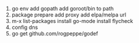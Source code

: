 1. go env
   add gopath
   add goroot/bin to path
2. package prepare
   add proxy
   add elpa/melpa url
3. m-x list-packages
   install go-mode
   install flycheck
3. config dns
4. go get github.com/rogpeppe/godef   
